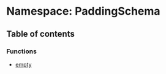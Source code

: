 # Namespace: PaddingSchema

## Table of contents

### Functions

* [empty](/auto-docs/utils/functions/PaddingSchema.empty.md)
